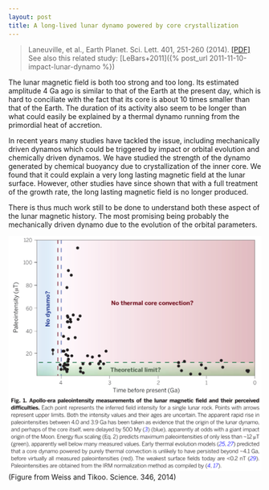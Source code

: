 ```yaml
---
layout: post
title: A long-lived lunar dynamo powered by core crystallization
---
```


>Laneuville, et al., Earth Planet. Sci. Lett. 401, 251-260 (2014). [[PDF]](/papers/Laneuville+2014.pdf)   
See also this related study: [LeBars+2011]({% post_url 2011-11-10-impact-lunar-dynamo %})

The lunar magnetic field is both too strong and too long. Its estimated amplitude 4 Ga ago is
similar to that of the Earth at the present day, which is hard to conciliate with the fact that its
core is about 10 times smaller than that of the Earth. The duration of its activity also seem to be
longer than what could easily be explained by a thermal dynamo running from the primordial heat of
accretion.

In recent years many studies have tackled the issue, including mechanically driven dynamos which
could be triggered by impact or orbital evolution and chemically driven dynamos. We have studied the
strength of the dynamo generated by chemical buoyancy due to crystallization of the inner core. We
found that it could explain a very long lasting magnetic field at the lunar surface. However, other
studies have since shown that with a full treatment of the growth rate, the long lasting magnetic
field is no longer produced.

There is thus much work still to be done to understand both these aspect of the lunar magnetic
history. The most promising being probably the mechanically driven dynamo due to the evolution of
the orbital parameters.

![Paleomagnetic data](/images/lunarPaleomagneticData.png)
(Figure from Weiss and Tikoo. Science. 346, 2014)

